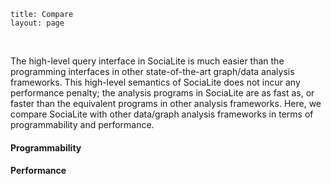 ```
title: Compare
layout: page
```

<br>

The high-level query interface in SociaLite is much easier than the programming interfaces in other state-of-the-art graph/data analysis frameworks. This high-level semantics of SociaLite does not incur any performance penalty; the analysis programs in SociaLite are as fast as, or faster than the equivalent programs in other analysis frameworks. Here, we compare SociaLite with other data/graph analysis frameworks in terms of programmability and performance.

#### <b>Programmability</b>





#### <b>Performance</b>
